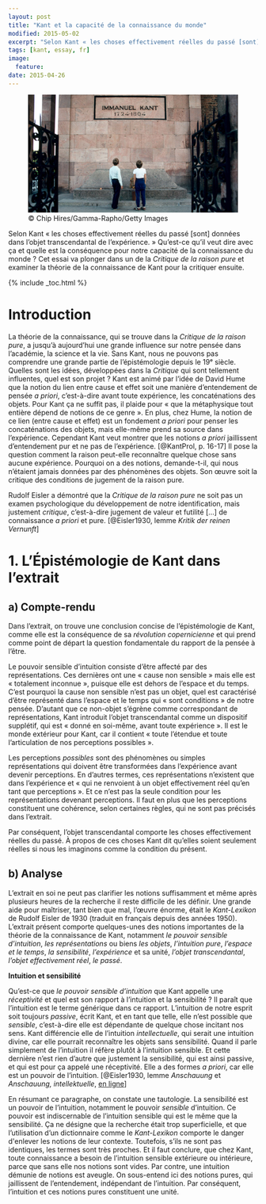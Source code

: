 ```yaml
---
layout: post
title: "Kant et la capacité de la connaissance du monde"
modified: 2015-05-02
excerpt: "Selon Kant « les choses effectivement réelles du passé [sont] données dans l’objet transcendantal de l’expérience. » Qu’est-ce qu’il veut dire avec ça et quelle est la conséquence pour notre capacité de la connaissance du monde ? Cet essai va plonger dans un de la *Critique de la raison pure* et examiner la théorie de la connaissance de Kant pour la critiquer ensuite."
tags: [kant, essay, fr]
image: 
  feature: 
date: 2015-04-26
---
```





<figure>
    <a href="/images/immanuelkantkoenigsbergerdom.jpg">
    <img src="/images/immanuelkantkoenigsbergerdom.jpg"></a>
    <figcaption>© Chip Hires/Gamma-Rapho/Getty Images</figcaption>
</figure>

Selon Kant « les choses effectivement réelles du passé [sont] données dans l’objet transcendantal de l’expérience. » Qu’est-ce qu’il veut dire avec ça et quelle est la conséquence pour notre capacité de la connaissance du monde ? Cet essai va plonger dans un de la *Critique de la raison pure* et examiner la théorie de la connaissance de Kant pour la critiquer ensuite.



{% include _toc.html %}




# Introduction
La théorie de la connaissance, qui se trouve dans la *Critique de la raison pure*, a jusqu’à aujourd’hui une grande influence sur notre pensée dans l’académie, la science et la vie. Sans Kant, nous ne pouvons pas comprendre une grande partie de l’épistémologie depuis le 19ᵉ siècle. Quelles sont les idées, développées dans la *Critique* qui sont tellement influentes, quel est son projet ? Kant est animé par l’idée de David Hume que la notion du lien entre cause et effet soit une manière d’entendement de pensée *a priori*, c’est-à-dire avant toute expérience, les concaténations des objets. Pour Kant ça ne suffit pas, il plaide pour « que la métaphysique tout entière dépend de notions de ce genre ». En plus, chez Hume, la notion de ce lien (entre cause et effet) est un fondement *a priori* pour penser les concaténations des objets, mais elle-même prend sa source dans l’expérience. Cependant Kant veut montrer que les notions *a priori* jaillissent d’entendement pur et ne pas de l’expérience. [@KantProl, p. 16-17] Il pose la question comment la raison peut-elle reconnaître quelque chose sans aucune expérience. Pourquoi on a des notions, demande-t-il, qui nous n’étaient jamais données par des phénomènes des objets. Son œuvre soit la critique des conditions de jugement de la raison pure.

Rudolf Eisler a démontré que la *Critique de la raison pure* ne soit pas un examen psychologique du développement de notre identification, mais justement *critique*, c’est-à-dire jugement de valeur et futilité […] de connaissance *a priori* et pure. [@Eisler1930, lemme *Kritik der reinen Vernunft*]




# 1. L’Épistémologie de Kant dans l’extrait

## a) Compte-rendu 
Dans l’extrait, on trouve une conclusion concise de l’épistémologie de Kant, comme elle est la conséquence de sa *révolution copernicienne* et qui prend comme point de départ la question fondamentale du rapport de la pensée à l’être.

Le pouvoir sensible d’intuition consiste d’être affecté par des représentations. Ces dernières ont une « cause non sensible » mais elle est « totalement inconnue », puisque elle est dehors de l’espace et du temps. C’est pourquoi la cause non sensible n’est pas un objet, quel est caractérisé d’être représenté dans l’espace et le temps qui « sont conditions » de notre pensée. D’autant que ce non-objet s’égrène comme correspondant de représentations, Kant introduit l’objet transcendantal comme un dispositif supplétif, qui est « donné en soi-même, avant toute expérience ». Il est le monde extérieur pour Kant, car il contient « toute l’étendue et toute l’articulation de nos perceptions possibles ».

Les perceptions *possibles* sont des phénomènes ou simples représentations qui doivent être transformées dans l’expérience avant devenir perceptions. En d’autres termes, ces représentations n’existent que dans l’expérience et « qui ne renvoient à un objet effectivement réel qu’en tant que perceptions ». Et ce n’est pas la seule condition pour les représentations devenant perceptions. Il faut en plus que les perceptions constituent une cohérence, selon certaines règles, qui ne sont pas précisés dans l’extrait.

Par conséquent, l’objet transcendantal comporte les choses effectivement réelles du passé. À propos de ces choses Kant dit qu’elles soient seulement réelles si nous les imaginons comme la condition du présent.


## b) Analyse 
L’extrait en soi ne peut pas clarifier les notions suffisamment et même après plusieurs heures de la recherche il reste difficile de les définir. Une grande aide pour maîtriser, tant bien que mal, l’œuvre énorme, était le *Kant-Lexikon* de Rudolf Eisler de 1930 (traduit en français depuis des années 1950). 
L’extrait présent comporte quelques-unes des notions importantes de la théorie de la connaissance de Kant, notamment *le pouvoir sensible d’intuition*, *les représentations* ou biens *les objets*, *l’intuition pure*, *l’espace et le temps*, *la sensibilité*, *l’expérience* et sa unité, *l’objet transcendantal*, *l’objet effectivement réel*, *le passé*. 

__Intuition et sensibilité__

Qu’est-ce que *le pouvoir sensible d’intuition* que Kant appelle une *réceptivité* et quel est son rapport à l’intuition et la sensibilité ? Il paraît que l’intuition est le terme générique dans ce rapport. L’intuition de notre esprit soit toujours *passive*, écrit Kant, et en tant que telle, elle n’est possible que *sensible*, c’est-à-dire elle est dépendante de quelque chose incitant nos sens. Kant différencie elle de l’intuition *intellectuelle*, qui serait une intuition divine, car elle pourrait reconnaître les objets sans sensibilité. Quand il parle simplement de l’intuition il réfère plutôt à l’intuition sensible. Et cette dernière n’est rien d’autre que justement la sensibilité, qui est ainsi passive, et qui est pour ça appelé une réceptivité. Elle a des formes *a priori*, car elle est un pouvoir de l’intuition. [@Eisler1930, lemme *Anschauung* et *Anschauung, intellektuelle*, [en ligne](http://www.textlog.de/31941.html)]

En résumant ce paragraphe, on constate une tautologie. La sensibilité est un pouvoir de l’intuition, notamment le pouvoir *sensible* d’intuition. Ce pouvoir est indiscernable de l’intuition sensible qui est le même que la sensibilité. Ça ne désigne que la recherche était trop superficielle, et que l’utilisation d’un dictionnaire comme le *Kant-Lexikon* comporte le danger d'enlever les notions de leur contexte. Toutefois, s’ils ne sont pas identiques, les termes sont très proches. Et il faut conclure, que chez Kant, toute connaissance a besoin de l’intuition sensible extérieure ou intérieure, parce que sans elle nos notions sont vides. Par contre, une intuition démunie de notions est aveugle. On sous-entend ici des notions pures, qui jaillissent de l’entendement, indépendant de l’intuition. Par conséquent, l’intuition et ces notions pures constituent une unité.